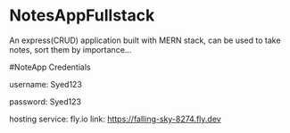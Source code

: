 # NotesAppFullstack
An express(CRUD) application built with MERN stack, can be used to take notes, sort them by importance... 

#NoteApp Credentials 

username: Syed123

password: Syed123



hosting service: fly.io
link: https://falling-sky-8274.fly.dev

